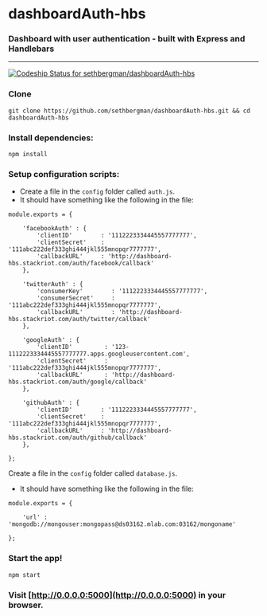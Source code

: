 # dashboardAuth-hbs
### Dashboard with user authentication - built with Express and Handlebars
********************************
[ ![Codeship Status for sethbergman/dashboardAuth-hbs](https://codeship.com/projects/66047110-1a59-0134-0759-3217b0339886/status?branch=master)](https://codeship.com/projects/159315)

### Clone
```
git clone https://github.com/sethbergman/dashboardAuth-hbs.git && cd dashboardAuth-hbs
```
### Install dependencies:
```
npm install
```
### Setup configuration scripts:
* Create a file in the `config` folder called `auth.js`.
* It should have something like the following in the file:
```
module.exports = {

    'facebookAuth' : {
        'clientID'        : '1112223334445557777777',
        'clientSecret'    : '111abc222def333ghi444jkl555mnopqr7777777',
        'callbackURL'     : 'http://dashboard-hbs.stackriot.com/auth/facebook/callback'
    },

    'twitterAuth' : {
        'consumerKey'        : '1112223334445557777777',
        'consumerSecret'     : '111abc222def333ghi444jkl555mnopqr7777777',
        'callbackURL'        : 'http://dashboard-hbs.stackriot.com/auth/twitter/callback'
    },

    'googleAuth' : {
        'clientID'         : '123-1112223334445557777777.apps.googleusercontent.com',
        'clientSecret'     : '111abc222def333ghi444jkl555mnopqr7777777',
        'callbackURL'      : 'http://dashboard-hbs.stackriot.com/auth/google/callback'
    },

    'githubAuth' : {
        'clientID'        : '1112223334445557777777',
        'clientSecret'    : '111abc222def333ghi444jkl555mnopqr7777777',
        'callbackURL'     : 'http://dashboard-hbs.stackriot.com/auth/github/callback'
    },

};
```

Create a file in the `config` folder called `database.js`.
* It should have something like the following in the file:
```
module.exports = {

    'url' : 'mongodb://mongouser:mongopass@ds03162.mlab.com:03162/mongoname'

};
```
### Start the app!
```
npm start
```
### Visit [http://0.0.0.0:5000](http://0.0.0.0:5000) in your browser.
